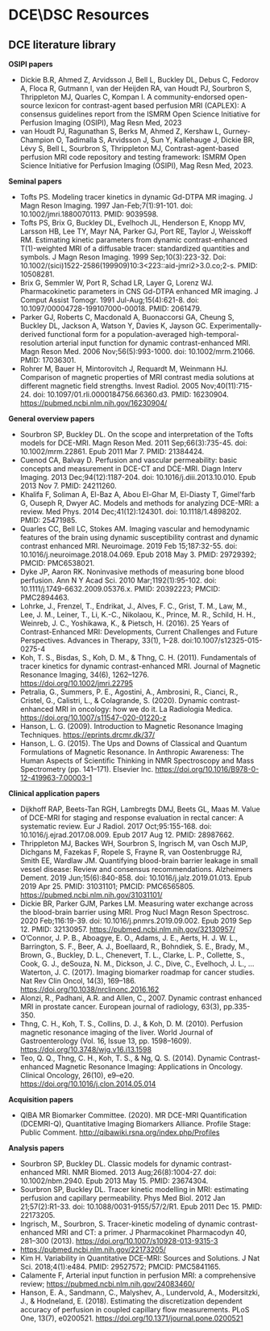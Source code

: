 # DCE\DSC Resources

## DCE literature library

**OSIPI papers**
 - Dickie B.R, Ahmed Z, Arvidsson J, Bell L, Buckley DL, Debus C, Fedorov A, Floca R, Gutmann I, van der Heijden RA, van Houdt PJ, Sourbron S, Thrippleton MJ, Quarles C,  Kompan I. A community-endorsed open-source lexicon for contrast-agent based perfusion MRI (CAPLEX): A consensus guidelines report from the ISMRM Open Science Initiative for Perfusion Imaging (OSIPI), Mag Resn Med, 2023
 - van Houdt PJ, Ragunathan S, Berks M, Ahmed Z, Kershaw L, Gurney-Champion O, Tadimalla S, Arvidsson J, Sun Y, Kallehauge J, Dickie BR, Lévy S, Bell L, Sourbron S, 
 Thrippleton MJ, Contrast-agent-based perfusion MRI code repository and testing framework: ISMRM Open Science Initiative for Perfusion Imaging (OSIPI),  Mag Resn Med, 2023.

**Seminal papers**
- Tofts PS. Modeling tracer kinetics in dynamic Gd-DTPA MR imaging. J Magn Reson Imaging. 1997 Jan-Feb;7(1):91-101. doi: 10.1002/jmri.1880070113. PMID: 9039598.
- Tofts PS, Brix G, Buckley DL, Evelhoch JL, Henderson E, Knopp MV, Larsson HB, Lee TY, Mayr NA, Parker GJ, Port RE, Taylor J, Weisskoff RM. Estimating kinetic parameters from dynamic contrast-enhanced T(1)-weighted MRI of a diffusable tracer: standardized quantities and symbols. J Magn Reson Imaging. 1999 Sep;10(3):223-32. Doi: 10.1002/(sici)1522-2586(199909)10:3<223::aid-jmri2>3.0.co;2-s. PMID: 10508281.
- Brix G, Semmler W, Port R, Schad LR, Layer G, Lorenz WJ. Pharmacokinetic parameters in CNS Gd-DTPA enhanced MR imaging. J Comput Assist Tomogr. 1991 Jul-Aug;15(4):621-8. doi: 10.1097/00004728-199107000-00018. PMID: 2061479.
- Parker GJ, Roberts C, Macdonald A, Buonaccorsi GA, Cheung S, Buckley DL, Jackson A, Watson Y, Davies K, Jayson GC. Experimentally-derived functional form for a population-averaged high-temporal-resolution arterial input function for dynamic contrast-enhanced MRI. Magn Reson Med. 2006 Nov;56(5):993-1000. doi: 10.1002/mrm.21066. PMID: 17036301.
- Rohrer M, Bauer H, Mintorovitch J, Requardt M, Weinmann HJ. Comparison of magnetic properties of MRI contrast media solutions at different magnetic field strengths. Invest Radiol. 2005 Nov;40(11):715-24. doi: 10.1097/01.rli.0000184756.66360.d3. PMID: 16230904. https://pubmed.ncbi.nlm.nih.gov/16230904/

**General overview papers**
-	Sourbron SP, Buckley DL. On the scope and interpretation of the Tofts models for DCE-MRI. Magn Reson Med. 2011 Sep;66(3):735-45. doi: 10.1002/mrm.22861. Epub 2011 Mar 7. PMID: 21384424.
-	Cuenod CA, Balvay D. Perfusion and vascular permeability: basic concepts and measurement in DCE-CT and DCE-MRI. Diagn Interv Imaging. 2013 Dec;94(12):1187-204. doi: 10.1016/j.diii.2013.10.010. Epub 2013 Nov 7. PMID: 24211260.
-	Khalifa F, Soliman A, El-Baz A, Abou El-Ghar M, El-Diasty T, Gimel'farb G, Ouseph R, Dwyer AC. Models and methods for analyzing DCE-MRI: a review. Med Phys. 2014 Dec;41(12):124301. doi: 10.1118/1.4898202. PMID: 25471985.
-	Quarles CC, Bell LC, Stokes AM. Imaging vascular and hemodynamic features of the brain using dynamic susceptibility contrast and dynamic contrast enhanced MRI. Neuroimage. 2019 Feb 15;187:32-55. doi: 10.1016/j.neuroimage.2018.04.069. Epub 2018 May 3. PMID: 29729392; PMCID: PMC6538021.
-	Dyke JP, Aaron RK. Noninvasive methods of measuring bone blood perfusion. Ann N Y Acad Sci. 2010 Mar;1192(1):95-102. doi: 10.1111/j.1749-6632.2009.05376.x. PMID: 20392223; PMCID: PMC2894463.
-	Lohrke, J., Frenzel, T., Endrikat, J., Alves, F. C., Grist, T. M., Law, M., Lee, J. M., Leiner, T., Li, K.-C., Nikolaou, K., Prince, M. R., Schild, H. H., Weinreb, J. C., Yoshikawa, K., & Pietsch, H. (2016). 25 Years of Contrast-Enhanced MRI: Developments, Current Challenges and Future Perspectives. Advances in Therapy, 33(1), 1–28. doi:10.1007/s12325-015-0275-4
-	Koh, T. S., Bisdas, S., Koh, D. M., & Thng, C. H. (2011). Fundamentals of tracer kinetics for dynamic contrast-enhanced MRI. Journal of Magnetic Resonance Imaging, 34(6), 1262–1276. https://doi.org/10.1002/jmri.22795
-	Petralia, G., Summers, P. E., Agostini, A., Ambrosini, R., Cianci, R., Cristel, G., Calistri, L., & Colagrande, S. (2020). Dynamic contrast-enhanced MRI in oncology: how we do it. La Radiologia Medica. https://doi.org/10.1007/s11547-020-01220-z
-	Hanson, L. G. (2009). Introduction to Magnetic Resonance Imaging Techniques. https://eprints.drcmr.dk/37/
-	Hanson, L. G. (2015). The Ups and Downs of Classical and Quantum Formulations of Magnetic Resonance. In Anthropic Awareness: The Human Aspects of Scientific Thinking in NMR Spectroscopy and Mass Spectrometry (pp. 141–171). Elsevier Inc. https://doi.org/10.1016/B978-0-12-419963-7.00003-1

 **Clinical application papers** 
-	Dijkhoff RAP, Beets-Tan RGH, Lambregts DMJ, Beets GL, Maas M. Value of DCE-MRI for staging and response evaluation in rectal cancer: A systematic review. Eur J Radiol. 2017 Oct;95:155-168. doi: 10.1016/j.ejrad.2017.08.009. Epub 2017 Aug 12. PMID: 28987662.
-	Thrippleton MJ, Backes WH, Sourbron S, Ingrisch M, van Osch MJP, Dichgans M, Fazekas F, Ropele S, Frayne R, van Oostenbrugge RJ, Smith EE, Wardlaw JM. Quantifying blood-brain barrier leakage in small vessel disease: Review and consensus recommendations. Alzheimers Dement. 2019 Jun;15(6):840-858. doi: 10.1016/j.jalz.2019.01.013. Epub 2019 Apr 25. PMID: 31031101; PMCID: PMC6565805. https://pubmed.ncbi.nlm.nih.gov/31031101/
-	Dickie BR, Parker GJM, Parkes LM. Measuring water exchange across the blood-brain barrier using MRI. Prog Nucl Magn Reson Spectrosc. 2020 Feb;116:19-39. doi: 10.1016/j.pnmrs.2019.09.002. Epub 2019 Sep 12. PMID: 32130957. https://pubmed.ncbi.nlm.nih.gov/32130957/
- O’Connor, J. P. B., Aboagye, E. O., Adams, J. E., Aerts, H. J. W. L., Barrington, S. F., Beer, A. J., Boellaard, R., Bohndiek, S. E., Brady, M., Brown, G., Buckley, D. L., Chenevert, T. L., Clarke, L. P., Collette, S., Cook, G. J., deSouza, N. M., Dickson, J. C., Dive, C., Evelhoch, J. L., … Waterton, J. C. (2017). Imaging biomarker roadmap for cancer studies. Nat Rev Clin Oncol, 14(3), 169–186. https://doi.org/10.1038/nrclinonc.2016.162
- Alonzi, R., Padhani, A.R. and Allen, C., 2007. Dynamic contrast enhanced MRI in prostate cancer. European journal of radiology, 63(3), pp.335-350.
- Thng, C. H., Koh, T. S., Collins, D. J., & Koh, D. M. (2010). Perfusion magnetic resonance imaging of the liver. World Journal of Gastroenterology (Vol. 16, Issue 13, pp. 1598–1609). https://doi.org/10.3748/wjg.v16.i13.1598
- Teo, Q. Q., Thng, C. H., Koh, T. S., & Ng, Q. S. (2014). Dynamic Contrast-enhanced Magnetic Resonance Imaging: Applications in Oncology. Clinical Oncology, 26(10), e9–e20. https://doi.org/10.1016/j.clon.2014.05.014

**Acquisition papers**
- QIBA MR Biomarker Committee. (2020). MR DCE-MRI Quantification (DCEMRI-Q), Quantitative Imaging Biomarkers Alliance. Profile Stage: Public Comment. http://qibawiki.rsna.org/index.php/Profiles

**Analysis papers**
- Sourbron SP, Buckley DL. Classic models for dynamic contrast-enhanced MRI. NMR Biomed. 2013 Aug;26(8):1004-27. doi: 10.1002/nbm.2940. Epub 2013 May 15. PMID: 23674304.
- Sourbron SP, Buckley DL. Tracer kinetic modelling in MRI: estimating perfusion and capillary permeability. Phys Med Biol. 2012 Jan 21;57(2):R1-33. doi: 10.1088/0031-9155/57/2/R1. Epub 2011 Dec 15. PMID: 22173205.
- Ingrisch, M., Sourbron, S. Tracer-kinetic modeling of dynamic contrast-enhanced MRI and CT: a primer. J Pharmacokinet Pharmacodyn 40, 281–300 (2013). https://doi.org/10.1007/s10928-013-9315-3
- https://pubmed.ncbi.nlm.nih.gov/22173205/
- Kim H. Variability in Quantitative DCE-MRI: Sources and Solutions. J Nat Sci. 2018;4(1):e484. PMID: 29527572; PMCID: PMC5841165.
- Calamente F, Arterial input function in perfusion MRI: a comprehensive review; https://pubmed.ncbi.nlm.nih.gov/24083460/
- Hanson, E. A., Sandmann, C., Malyshev, A., Lundervold, A., Modersitzki, J., & Hodneland, E. (2018). Estimating the discretization dependent accuracy of perfusion in coupled capillary flow measurements. PLoS One, 13(7), e0200521. https://doi.org/10.1371/journal.pone.0200521

